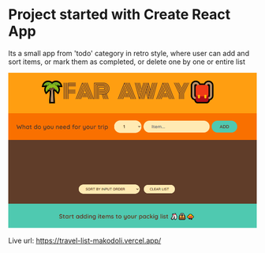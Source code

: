 # Project started with Create React App

Its a small app from 'todo' category in retro style, where user can add and sort items, or mark them as completed, or delete one by one or entire list

![preview](preview.png)

Live url: https://travel-list-makodoli.vercel.app/
